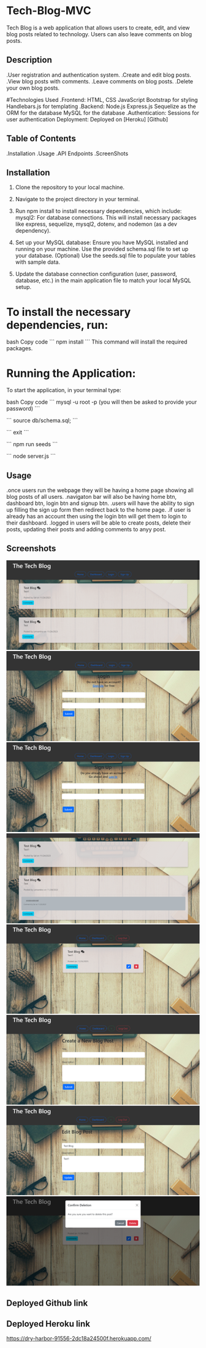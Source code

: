 # Tech-Blog-MVC
Tech Blog is a web application that allows users to create, edit, and view blog posts related to technology.
 Users can also leave comments on blog posts.

## Description
.User registration and authentication system.
.Create and edit blog posts.
.View blog posts with comments.
.Leave comments on blog posts.
.Delete your own blog posts.

#Technologies Used
.Frontend:
HTML, CSS
JavaScript
Bootstrap for styling
Handlebars.js for templating
.Backend:
Node.js
Express.js
Sequelize as the ORM for the database
MySQL for the database
.Authentication:
Sessions for user authentication
Deployment:
Deployed on [Heroku] [Github]

## Table of Contents
.Installation
.Usage
.API Endpoints
.ScreenShots

## Installation

1. Clone the repository to your local machine.

2. Navigate to the project directory in your terminal.

3. Run npm install to install necessary dependencies, which include:
mysql2: For database connections.
This will install necessary packages like express, sequelize, mysql2, dotenv, and nodemon (as a dev dependency).


4. Set up your MySQL database:
Ensure you have MySQL installed and running on your machine.
Use the provided schema.sql file to set up your database.
(Optional) Use the seeds.sql file to populate your tables with sample data.

5. Update the database connection configuration (user, password, database, etc.) in the main application file to match your local MySQL setup.
# To install the necessary dependencies, run:
bash
Copy code
\`\`\`
npm install
\`\`\`
This command will install the required packages.

# Running the Application:
To start the application, in your terminal type:

bash
Copy code
\`\`\`
mysql -u root -p (you will then be asked to provide your password)
\`\`\`

\`\`\`
source db/schema.sql;
\`\`\`

\`\`\`
exit
\`\`\`

\`\`\`
npm run seeds
\`\`\`

\`\`\`
node server.js
\`\`\`

## Usage
.once users run the webpage they will be having a home page showing all blog posts of all users.
.navigaton bar will also be having home btn, dashboard btn, login btn and signup btn.
.users will have the ability to sign up filling the sign up form then redirect back to the home page.
.if user is already has an account then using the login btn will get them to login to their dashboard.
.logged in users will be able to create posts, delete their posts, updating their posts and adding comments to anyy post.

## Screenshots
![example-1 homepage](./Assets/homepage.png)
![example-2 login ](./Assets/login.png)
![example-3 signup](./Assets/signUp.png)
![example-4 comments](./Assets/comments.png)
![example-5 dashboard](.//Assets/dashboard.png)
![example-6 newpost](./Assets/newpost.png)
![example-7 update](./Assets/update.png)
![example-8 delete](./Assets/delete.png)

## Deployed Github link


## Deployed Heroku link
 https://dry-harbor-91556-2dc18a24500f.herokuapp.com/